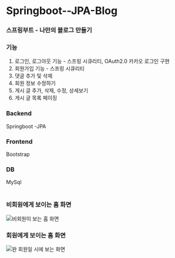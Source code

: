 # Springboot--JPA-Blog
### 스프링부트 - 나만의 블로그 만들기

### 기능 
1. 로그인, 로그아웃 기능 - 스프링 시큐리티, OAuth2.0 카카오 로그인 구현
2. 회원가입 기능 - 스프링 시큐리티
3. 댓글 추가 및 삭제 
4. 회원 정보 수정하기
5. 게시 글 추가, 삭제, 수정, 상세보기
6. 게시 글 목록 페이징

### Backend
Springboot -JPA

### Frontend
Bootstrap

### DB
MySql 
<br>
<br>

### 비회원에게 보이는 홈 화면
![비회원이 보는 홈 화면](https://user-images.githubusercontent.com/70521476/133620577-1e21fb57-0d05-4330-8199-69bfa8e57796.png)
### 회원에게 보이는 홈 화면
![완 회원일 시에 보는 화면](https://user-images.githubusercontent.com/70521476/133618057-b80a7ee7-52b1-4be0-8191-dc69fe6d91ae.png)

